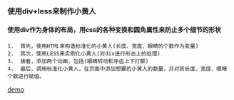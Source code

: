 ### 使用div+less来制作小黄人

#### 使用div作为身体的布局，用css的各种变换和圆角属性来防止多个细节的形状

    1.  首先，使用HTML来构造标准化的小黄人(长度、宽度、眼睛的个数作为变量)
    2.  其次，使用LESS来实例化小黄人(对div进行形态上的处理)
    3.  接着，添加两个动画，包括(眼睛转动和牙齿上下打颤)
    4.  最后，调用标准化小黄人，在页面中添加想要的小黄人的数量，并对其长度、宽度、眼睛个数进行赋值。

[demo](https://muyucat.github.io/Minions/index.html)
